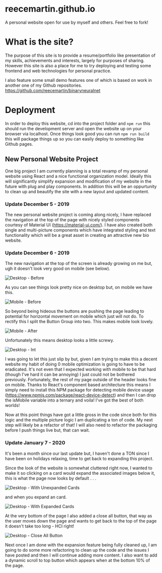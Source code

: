 # reecemartin.github.io

A personal website open for use by myself and others. Feel free to fork!

# What is the site?

The purpose of this site is to provide a resume/portfolio like presentation of my skills, achievements and interests, largely for purposes of sharing. However this site is also a place for me to try deploying and testing some frontend and web technologies 
for personal practice. 

I also feature some small demo features one of which is based on work in another one of my Github repositories.
https://github.com/reecemartin/binaryneuralnet

# Deployment

In order to deploy this website, cd into the project folder and ```npm run``` this should run the development server and open the website up on your browser via localhost. Once things look good you can run ```npm run build``` this will package things up so you can easily deploy to something like Github pages.

## New Personal Website Project

One big project I am currently planning is a total revamp of my personal website using React and a nice functional organization model. Ideally this will significantly simplify expansion and modification of my website in the future with plug and play components. In addition this will be an oppurtunity to clean up and beautify the site with a new layout and updated content.

### Update December 5 - 2019

The new personal website project is coming along nicely, I have replaced the navigation at the top of the page with nicely styled components courtesy of Material UI (https://material-ui.com/). I have also created both single and multi-picture components which have integrated styling and text functionality which will be a great asset in creating an attractive new bio website. 

### Update December 6 - 2019

The new navigation at the top of the screen is already growing on me but, ugh it doesn't look very good on mobile (see below).

![Desktop - Before](https://github.com/reecemartin/reecemartin.github.io/blob/master/personalwebsite2020/src/Images/BeforeDesktop.jpg)

As you can see things look pretty nice on desktop but, on mobile we have this.

![Mobile - Before](https://github.com/reecemartin/reecemartin.github.io/blob/master/personalwebsite2020/src/Images/Pixel2%20Before.png)

So beyond being hideous the buttons are pushing the page leading to potential for horizontal movement on mobile which just will not do. To rectify this I split the Button Group into two. This makes mobile look lovely.

![Mobile - After](https://github.com/reecemartin/reecemartin.github.io/blob/master/personalwebsite2020/src/Images/Pixel2%20After.png)

Unfortunately this means desktop looks a little screwy. 

![Desktop - Int](https://github.com/reecemartin/reecemartin.github.io/blob/master/personalwebsite2020/src/Images/AfterDesktop.jpg)

I was going to let this just slip by but, given I am trying to make this a decent website my habit of doing 0 mobile optimization is going to have to be eradicated. It's not even that I expected working with mobile to be that hard (though I've hard it can be annoying) I just could not be bothered previously. Fortunately, the rest of my page outside of the header looks fine on mobile. Thanks to React's component based architecture this means I simply need to install this NPM package for detecting mobile device usage (https://www.npmjs.com/package/react-device-detect) and then I can drop the isMobile variable into a ternary and voila! I've got the best of both worlds!

Now at this point things have got a little gross in the code since both for this logic and the multiple picture logic I am duplicating a ton of code. My next step will likely be a refactor of that! I will also need to refactor the packaging before I push things live but, that can wait.

### Update January 7 - 2020

It's been a month since our last update but, I haven't done a TON since I have been on holidays relaxing, time to get back to expanding this project.

Since the look of the website is somewhat cluttered right now, I wanted to make it so clicking on a card would expand the associated images below it, this is what the page now looks by default . . . 

![Desktop - With Unexpanded Cards](https://github.com/reecemartin/reecemartin.github.io/blob/master/personalwebsite2020/src/Images/UnexpandedCards.jpg)

and when you expand an card.

![Desktop - With Expanded Cards](https://github.com/reecemartin/reecemartin.github.io/blob/master/personalwebsite2020/src/Images/ExpandedCard.jpg)

At the very bottom of the page I also added a close all button, that way as the user moves down the page and wants to get back to the top of the page it doesn't take too long - HCI right! 

![Desktop - Close All Button](https://github.com/reecemartin/reecemartin.github.io/blob/master/personalwebsite2020/src/Images/CloseAll.jpg)

Next once I am done with the expansion feature being fully cleaned up, I am going to do some more refactoring to clean up the code and the issues I have posted and then I will continue adding more content. I also want to add a dynamic scroll to top button which appears when at the bottom 10% of the page.
